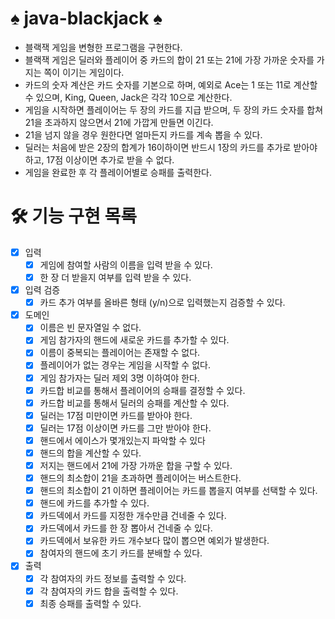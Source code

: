 # ♠️ java-blackjack ♠️

- 블랙잭 게임을 변형한 프로그램을 구현한다.
- 블랙잭 게임은 딜러와 플레이어 중 카드의 합이 21 또는 21에 가장 가까운 숫자를 가지는 쪽이 이기는 게임이다.
- 카드의 숫자 계산은 카드 숫자를 기본으로 하며, 예외로 Ace는 1 또는 11로 계산할 수 있으며, King, Queen, Jack은 각각 10으로 계산한다.
- 게임을 시작하면 플레이어는 두 장의 카드를 지급 받으며, 두 장의 카드 숫자를 합쳐 21을 초과하지 않으면서 21에 가깝게 만들면 이긴다.
- 21을 넘지 않을 경우 원한다면 얼마든지 카드를 계속 뽑을 수 있다.
- 딜러는 처음에 받은 2장의 합계가 16이하이면 반드시 1장의 카드를 추가로 받아야 하고, 17점 이상이면 추가로 받을 수 없다.
- 게임을 완료한 후 각 플레이어별로 승패를 출력한다.

# 🛠️ 기능 구현 목록

- [x] 입력
    - [x] 게임에 참여할 사람의 이름을 입력 받을 수 있다.
    - [x] 한 장 더 받을지 여부를 입력 받을 수 있다.
- [x] 입력 검증
    - [x] 카드 추가 여부를 올바른 형태 (y/n)으로 입력했는지 검증할 수 있다.
- [x] 도메인
    - [x] 이름은 빈 문자열일 수 없다.
    - [x] 게임 참가자의 핸드에 새로운 카드를 추가할 수 있다.
    - [x] 이름이 중복되는 플레이어는 존재할 수 없다.
    - [x] 플레이어가 없는 경우는 게임을 시작할 수 없다.
    - [x] 게임 참가자는 딜러 제외 3명 이하여야 한다.
    - [x] 카드합 비교를 통해서 플레이어의 승패를 결정할 수 있다.
    - [x] 카드합 비교를 통해서 딜러의 승패를 계산할 수 있다.
    - [x] 딜러는 17점 미만이면 카드를 받아야 한다.
    - [x] 딜러는 17점 이상이면 카드를 그만 받아야 한다.
    - [x] 핸드에서 에이스가 몇개있는지 파악할 수 있다
    - [x] 핸드의 합을 계산할 수 있다.
    - [x] 저지는 핸드에서 21에 가장 가까운 합을 구할 수 있다.
    - [x] 핸드의 최소합이 21을 초과하면 플레이어는 버스트한다.
    - [x] 핸드의 최소합이 21 이하면 플레이어는 카드를 뽑을지 여부를 선택할 수 있다.
    - [x] 핸드에 카드를 추가할 수 있다.
    - [x] 카드덱에서 카드를 지정한 개수만큼 건네줄 수 있다.
    - [x] 카드덱에서 카드를 한 장 뽑아서 건네줄 수 있다.
    - [x] 카드덱에서 보유한 카드 개수보다 많이 뽑으면 예외가 발생한다.
    - [x] 참여자의 핸드에 초기 카드를 분배할 수 있다.
- [x] 출력
    - [x] 각 참여자의 카드 정보를 출력할 수 있다.
    - [x] 각 참여자의 카드 합을 출력할 수 있다.
    - [x] 최종 승패를 출력할 수 있다.
